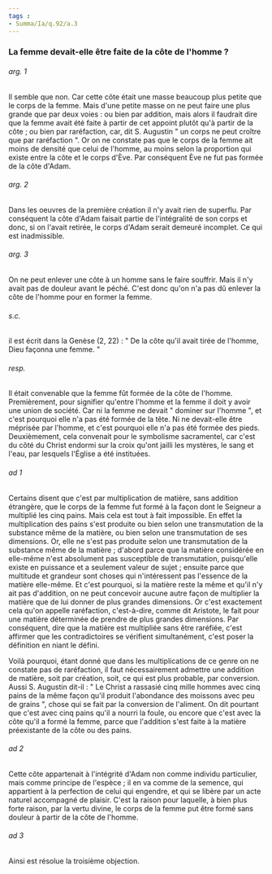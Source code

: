 ```yaml
---
tags : 
- Summa/Ia/q.92/a.3
---
```


### La femme devait-elle être faite de la côte de l'homme ?



###### arg. 1
Il semble que non. Car cette côte était une masse beaucoup plus petite que le corps de la femme. Mais d'une petite masse on ne peut faire une plus grande que par deux voies : ou bien par addition, mais alors il faudrait dire que la femme avait été faite à partir de cet appoint plutôt qu'à partir de la côte ; ou bien par raréfaction, car, dit S. Augustin " un corps ne peut croître que par raréfaction ". Or on ne constate pas que le corps de la femme ait moins de densité que celui de l'homme, au moins selon la proportion qui existe entre la côte et le corps d'Ève. Par conséquent Ève ne fut pas formée de la côte d'Adam. 

###### arg. 2
Dans les oeuvres de la première création il n'y avait rien de superflu. Par conséquent la côte d'Adam faisait partie de l'intégralité de son corps et donc, si on l'avait retirée, le corps d'Adam serait demeuré incomplet. Ce qui est inadmissible. 

###### arg. 3
On ne peut enlever une côte à un homme sans le faire souffrir. Mais il n'y avait pas de douleur avant le péché. C'est donc qu'on n'a pas dû enlever la côte de l'homme pour en former la femme. 

###### s.c.
il est écrit dans la Genèse (2, 22) : " De la côte qu'il avait tirée de l'homme, Dieu façonna une femme. " 

###### resp.
Il était convenable que la femme fût formée de la côte de l'homme. Premièrement, pour signifier qu'entre l'homme et la femme il doit y avoir une union de société. Car ni la femme ne devait " dominer sur l'homme ", et c'est pourquoi elle n'a pas été formée de la tête. Ni ne devait-elle être méprisée par l'homme, et c'est pourquoi elle n'a pas été formée des pieds. Deuxièmement, cela convenait pour le symbolisme sacramentel, car c'est du côté du Christ endormi sur la croix qu'ont jailli les mystères, le sang et l'eau, par lesquels l'Église a été instituées. 

###### ad 1
Certains disent que c'est par multiplication de matière, sans addition étrangère, que le corps de la femme fut formé à la façon dont le Seigneur a multiplié les cinq pains. Mais cela est tout à fait impossible. En effet la multiplication des pains s'est produite ou bien selon une transmutation de la substance même de la matière, ou bien selon une transmutation de ses dimensions. Or, elle ne s'est pas produite selon une transmutation de la substance même de la matière ; d'abord parce que la matière considérée en elle-même n'est absolument pas susceptible de transmutation, puisqu'elle existe en puissance et a seulement valeur de sujet ; ensuite parce que multitude et grandeur sont choses qui n'intéressent pas l'essence de la matière elle-même. Et c'est pourquoi, si la matière reste la même et qu'il n'y ait pas d'addition, on ne peut concevoir aucune autre façon de multiplier la matière que de lui donner de plus grandes dimensions. Or c'est exactement cela qu'on appelle raréfaction, c'est-à-dire, comme dit Aristote, le fait pour une matière déterminée de prendre de plus grandes dimensions. Par conséquent, dire que la matière est multipliée sans être raréfiée, c'est affirmer que les contradictoires se vérifient simultanément, c'est poser la définition en niant le défini. 

Voilà pourquoi, étant donné que dans les multiplications de ce genre on ne constate pas de raréfaction, il faut nécessairement admettre une addition de matière, soit par création, soit, ce qui est plus probable, par conversion. Aussi S. Augustin dit-il : " Le Christ a rassasié cinq mille hommes avec cinq pains de la même façon qu'il produit l'abondance des moissons avec peu de grains ", chose qui se fait par la conversion de l'aliment. On dit pourtant que c'est avec cinq pains qu'il a nourri la foule, ou encore que c'est avec la côte qu'il a formé la femme, parce que l'addition s'est faite à la matière préexistante de la côte ou des pains. 

###### ad 2
Cette côte appartenait à l'intégrité d'Adam non comme individu particulier, mais comme principe de l'espèce ; il en va comme de la semence, qui appartient à la perfection de celui qui engendre, et qui se libère par un acte naturel accompagné de plaisir. C'est la raison pour laquelle, à bien plus forte raison, par la vertu divine, le corps de la femme put être formé sans douleur à partir de la côte de l'homme. 

###### ad 3
Ainsi est résolue la troisième objection. 

